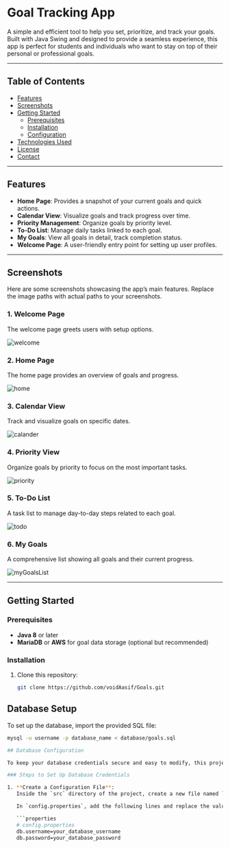 # Goal Tracking App

A simple and efficient tool to help you set, prioritize, and track your goals. Built with Java Swing and designed to provide a seamless experience, this app is perfect for students and individuals who want to stay on top of their personal or professional goals.

---

## Table of Contents

- [Features](#features)
- [Screenshots](#screenshots)
- [Getting Started](#getting-started)
  - [Prerequisites](#prerequisites)
  - [Installation](#installation)
  - [Configuration](#configuration)
- [Technologies Used](#technologies-used)
- [License](#license)
- [Contact](#contact)

---

## Features

- **Home Page**: Provides a snapshot of your current goals and quick actions.
- **Calendar View**: Visualize goals and track progress over time.
- **Priority Management**: Organize goals by priority level.
- **To-Do List**: Manage daily tasks linked to each goal.
- **My Goals**: View all goals in detail, track completion status.
- **Welcome Page**: A user-friendly entry point for setting up user profiles.

---

## Screenshots

Here are some screenshots showcasing the app’s main features. Replace the image paths with actual paths to your screenshots.

### 1. Welcome Page
The welcome page greets users with setup options.

![welcome](https://github.com/user-attachments/assets/f32ec24a-0cbc-4674-a478-6171915799e9)

### 2. Home Page
The home page provides an overview of goals and progress.

![home](https://github.com/user-attachments/assets/7a1cb94c-9256-4e55-949e-cb59450a713e)

### 3. Calendar View
Track and visualize goals on specific dates.

![calander](https://github.com/user-attachments/assets/ca940a41-63bb-41a0-92cd-8cd744c612e6)


### 4. Priority View
Organize goals by priority to focus on the most important tasks.

![priority](https://github.com/user-attachments/assets/30f06499-0b78-4c43-94da-b4385d5a3bc7)


### 5. To-Do List
A task list to manage day-to-day steps related to each goal.

![todo](https://github.com/user-attachments/assets/efe7e924-5615-4314-abc4-8ffd9fb8d6a9)


### 6. My Goals
A comprehensive list showing all goals and their current progress.

![myGoalsList](https://github.com/user-attachments/assets/e4900d99-fe30-4725-8092-16e754b62f8f)

---

## Getting Started

### Prerequisites

- **Java 8** or later
- **MariaDB** or **AWS** for goal data storage (optional but recommended)

### Installation

1. Clone this repository:
   ```bash
   git clone https://github.com/voidAasif/Goals.git

## Database Setup

To set up the database, import the provided SQL file:

```bash
mysql -u username -p database_name < database/goals.sql

## Database Configuration

To keep your database credentials secure and easy to modify, this project uses an external configuration file, `config.properties`. This allows you to update your database settings without changing the source code directly.

### Steps to Set Up Database Credentials

1. **Create a Configuration File**:  
   Inside the `src` directory of the project, create a new file named `config.properties` if it doesn’t already exist.

   In `config.properties`, add the following lines and replace the values with your own database credentials:

   ```properties
   # config.properties
   db.username=your_database_username
   db.password=your_database_password

